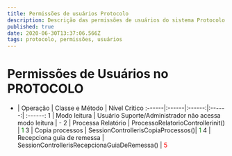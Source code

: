 ```yaml
---
title: Permissões de usuários Protocolo
description: Descrição das permissões de usuários do sistema Protocolo
published: true
date: 2020-06-30T13:37:06.566Z
tags: protocolo, permissões, usuários
---
```


# Permissões de Usuários no PROTOCOLO

* | Operação | Classe e Método | Nível Critico
:------|:------|:------:|:------:| :------:
1 | Modo leitura | Usuário Suporte/Administrador não acessa modo leitura | -
2 | Processa Relatório | ProcessoRelatorioControllerinit() | <span style="color:green">1</span>
3 | Copia processos | SessionControllerisCopiaProcessos()| <span style="color:green">1</span>
4 | Recepciona guia de remessa | SessionControllerisRecepcionaGuiaDeRemessa() | <span style="color:red">5</span>
